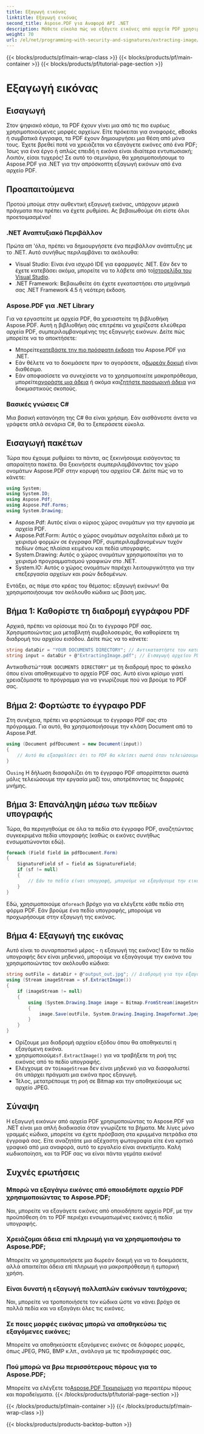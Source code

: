 ```yaml
---
title: Εξαγωγή εικόνας
linktitle: Εξαγωγή εικόνας
second_title: Aspose.PDF για Αναφορά API .NET
description: Μάθετε εύκολα πώς να εξάγετε εικόνες από αρχεία PDF χρησιμοποιώντας το Aspose.PDF για .NET. Ακολουθήστε τον βήμα προς βήμα οδηγό μας για απρόσκοπτη εξαγωγή εικόνων.
weight: 70
url: /el/net/programming-with-security-and-signatures/extracting-image/
---
```


{{< blocks/products/pf/main-wrap-class >}}
{{< blocks/products/pf/main-container >}}
{{< blocks/products/pf/tutorial-page-section >}}

# Εξαγωγή εικόνας

## Εισαγωγή

Στον ψηφιακό κόσμο, τα PDF έχουν γίνει μια από τις πιο ευρέως χρησιμοποιούμενες μορφές αρχείων. Είτε πρόκειται για αναφορές, eBooks ή συμβατικά έγγραφα, τα PDF έχουν δημιουργήσει μια θέση από μόνα τους. Έχετε βρεθεί ποτέ να χρειάζεται να εξαγάγετε εικόνες από ένα PDF; Ίσως για ένα έργο ή απλώς επειδή η εικόνα είναι ιδιαίτερα εντυπωσιακή; Λοιπόν, είσαι τυχερός! Σε αυτό το σεμινάριο, θα χρησιμοποιήσουμε το Aspose.PDF για .NET για την απρόσκοπτη εξαγωγή εικόνων από ένα αρχείο PDF.

## Προαπαιτούμενα

Προτού μπούμε στην αυθεντική εξαγωγή εικόνας, υπάρχουν μερικά πράγματα που πρέπει να έχετε ρυθμίσει. Ας βεβαιωθούμε ότι είστε όλοι προετοιμασμένοι!

### .NET Αναπτυξιακό Περιβάλλον

Πρώτα απ 'όλα, πρέπει να δημιουργήσετε ένα περιβάλλον ανάπτυξης με το .NET. Αυτό συνήθως περιλαμβάνει τα ακόλουθα:

-  Visual Studio: Είναι ένα ισχυρό IDE για εφαρμογές .NET. Εάν δεν το έχετε κατεβάσει ακόμα, μπορείτε να το λάβετε από το[Ιστοσελίδα του Visual Studio](https://visualstudio.microsoft.com/).
- .NET Framework: Βεβαιωθείτε ότι έχετε εγκαταστήσει στο μηχάνημά σας .NET Framework 4.5 ή νεότερη έκδοση.

### Aspose.PDF για .NET Library

Για να εργαστείτε με αρχεία PDF, θα χρειαστείτε τη βιβλιοθήκη Aspose.PDF. Αυτή η βιβλιοθήκη σάς επιτρέπει να χειρίζεστε ελεύθερα αρχεία PDF, συμπεριλαμβανομένης της εξαγωγής εικόνων. Δείτε πώς μπορείτε να το αποκτήσετε:

-  Μπορείτε[κατεβάστε την πιο πρόσφατη έκδοση](https://releases.aspose.com/pdf/net/) του Aspose.PDF για .NET.
-  Εάν θέλετε να το δοκιμάσετε πριν το αγοράσετε, α[δωρεάν δοκιμή](https://releases.aspose.com/) είναι διαθέσιμο.
-  Εάν αποφασίσετε να συνεχίσετε να το χρησιμοποιείτε μακροπρόθεσμα, μπορείτε[αγοράστε μια άδεια](https://purchase.aspose.com/buy) ή ακόμα και[ζητήστε προσωρινή άδεια](https://purchase.aspose.com/temporary-license/) για δοκιμαστικούς σκοπούς.

### Βασικές γνώσεις C#

Μια βασική κατανόηση της C# θα είναι χρήσιμη. Εάν αισθάνεστε άνετα να γράφετε απλά σενάρια C#, θα το ξεπεράσετε εύκολα.

## Εισαγωγή πακέτων

Τώρα που έχουμε ρυθμίσει τα πάντα, ας ξεκινήσουμε εισάγοντας τα απαραίτητα πακέτα. Θα ξεκινήσετε συμπεριλαμβάνοντας τον χώρο ονομάτων Aspose.PDF στην κορυφή του αρχείου C#. Δείτε πώς να το κάνετε:

```csharp
using System;
using System.IO;
using Aspose.Pdf;
using Aspose.Pdf.Forms;
using System.Drawing;
```

- Aspose.Pdf: Αυτός είναι ο κύριος χώρος ονομάτων για την εργασία με αρχεία PDF.
- Aspose.Pdf.Form: Αυτός ο χώρος ονομάτων ασχολείται ειδικά με το χειρισμό φορμών σε έγγραφα PDF, συμπεριλαμβανομένων τυχόν πεδίων όπως πλαίσια κειμένου και πεδία υπογραφής.
- System.Drawing: Αυτός ο χώρος ονομάτων χρησιμοποιείται για το χειρισμό προγραμματισμού γραφικών στο .NET.
- System.IO: Αυτός ο χώρος ονομάτων παρέχει λειτουργικότητα για την επεξεργασία αρχείων και ροών δεδομένων.

Εντάξει, ας πάμε στο κρέας του θέματος: εξαγωγή εικόνων! Θα χρησιμοποιήσουμε τον ακόλουθο κώδικα ως βάση μας.

## Βήμα 1: Καθορίστε τη διαδρομή εγγράφου PDF

Αρχικά, πρέπει να ορίσουμε πού ζει το έγγραφο PDF σας. Χρησιμοποιώντας μια μεταβλητή συμβολοσειράς, θα καθορίσετε τη διαδρομή του αρχείου εισόδου. Δείτε πώς να το κάνετε:

```csharp
string dataDir = "YOUR DOCUMENTS DIRECTORY"; // Αντικαταστήστε τον κατάλογο των εγγράφων σας
string input = dataDir + @"ExtractingImage.pdf"; // Εισαγωγή αρχείου PDF
```
 Αντικαθιστώ`"YOUR DOCUMENTS DIRECTORY"` με τη διαδρομή προς το φάκελο όπου είναι αποθηκευμένο το αρχείο PDF σας. Αυτό είναι κρίσιμο γιατί χρειαζόμαστε το πρόγραμμα για να γνωρίζουμε πού να βρούμε το PDF σας.

## Βήμα 2: Φορτώστε το έγγραφο PDF

Στη συνέχεια, πρέπει να φορτώσουμε το έγγραφο PDF σας στο πρόγραμμα. Για αυτό, θα χρησιμοποιήσουμε την κλάση Document από το Aspose.Pdf.

```csharp
using (Document pdfDocument = new Document(input))
{
    // Αυτό θα εξασφαλίσει ότι το PDF θα κλείσει σωστά όταν τελειώσουμε.
}
```
 Ο`using` Η δήλωση διασφαλίζει ότι το έγγραφο PDF απορρίπτεται σωστά μόλις τελειώσουμε την εργασία μαζί του, αποτρέποντας τις διαρροές μνήμης.

## Βήμα 3: Επανάληψη μέσω των πεδίων υπογραφής

Τώρα, θα περιηγηθούμε σε όλα τα πεδία στο έγγραφο PDF, αναζητώντας συγκεκριμένα πεδία υπογραφής (καθώς οι εικόνες συνήθως ενσωματώνονται εδώ).

```csharp
foreach (Field field in pdfDocument.Form)
{
    SignatureField sf = field as SignatureField;
    if (sf != null)
    {
        // Εάν το πεδίο είναι υπογραφή, μπορούμε να εξαγάγουμε την εικόνα του.
    }
}
```
 Εδώ, χρησιμοποιούμε α`foreach` βρόχο για να ελέγξετε κάθε πεδίο στη φόρμα PDF. Εάν βρούμε ένα πεδίο υπογραφής, μπορούμε να προχωρήσουμε στην εξαγωγή της εικόνας.

## Βήμα 4: Εξαγωγή της εικόνας

Αυτό είναι το συναρπαστικό μέρος - η εξαγωγή της εικόνας! Εάν το πεδίο υπογραφής δεν είναι μηδενικό, μπορούμε να εξαγάγουμε την εικόνα του χρησιμοποιώντας τον ακόλουθο κώδικα:

```csharp
string outFile = dataDir + @"output_out.jpg"; // Διαδρομή για την εξαγόμενη εικόνα
using (Stream imageStream = sf.ExtractImage())
{
    if (imageStream != null)
    {
        using (System.Drawing.Image image = Bitmap.FromStream(imageStream))
        {
            image.Save(outFile, System.Drawing.Imaging.ImageFormat.Jpeg);
        }
    }
}
```

- Ορίζουμε μια διαδρομή αρχείου εξόδου όπου θα αποθηκευτεί η εξαγόμενη εικόνα.
-  χρησιμοποιούμε`sf.ExtractImage()` για να τραβήξετε τη ροή της εικόνας από το πεδίο υπογραφής.
-  Ελέγχουμε αν το`imageStream` δεν είναι μηδενικό για να διασφαλιστεί ότι υπάρχει πράγματι μια εικόνα προς εξαγωγή.
- Τέλος, μετατρέπουμε τη ροή σε Bitmap και την αποθηκεύουμε ως αρχείο JPEG.

## Σύναψη

Η εξαγωγή εικόνων από αρχεία PDF χρησιμοποιώντας το Aspose.PDF για .NET είναι μια απλή διαδικασία όταν γνωρίζετε τα βήματα. Με λίγες μόνο γραμμές κώδικα, μπορείτε να έχετε πρόσβαση στα κρυμμένα πετράδια στα έγγραφά σας. Είτε αναζητάτε μια αξέχαστη φωτογραφία είτε ένα κριτικό γραφικό από μια αναφορά, αυτό το εργαλείο είναι ανεκτίμητο. Καλή κωδικοποίηση, και τα PDF σας να είναι πάντα γεμάτα εικόνα!

## Συχνές ερωτήσεις

### Μπορώ να εξαγάγω εικόνες από οποιοδήποτε αρχείο PDF χρησιμοποιώντας το Aspose.PDF;  
Ναι, μπορείτε να εξαγάγετε εικόνες από οποιοδήποτε αρχείο PDF, με την προϋπόθεση ότι το PDF περιέχει ενσωματωμένες εικόνες ή πεδία υπογραφής.

### Χρειάζομαι άδεια επί πληρωμή για να χρησιμοποιήσω το Aspose.PDF;  
Μπορείτε να χρησιμοποιήσετε μια δωρεάν δοκιμή για να το δοκιμάσετε, αλλά απαιτείται άδεια επί πληρωμή για μακροπρόθεσμη ή εμπορική χρήση.

### Είναι δυνατή η εξαγωγή πολλαπλών εικόνων ταυτόχρονα;  
Ναι, μπορείτε να τροποποιήσετε τον κώδικα ώστε να κάνει βρόχο σε πολλά πεδία και να εξαγάγει όλες τις εικόνες.

### Σε ποιες μορφές εικόνας μπορώ να αποθηκεύσω τις εξαγόμενες εικόνες;  
Μπορείτε να αποθηκεύσετε εξαγόμενες εικόνες σε διάφορες μορφές, όπως JPEG, PNG, BMP κ.λπ., ανάλογα με τις προδιαγραφές σας.

### Πού μπορώ να βρω περισσότερους πόρους για το Aspose.PDF;  
 Μπορείτε να ελέγξετε το[Aspose.PDF Τεκμηρίωση](https://reference.aspose.com/pdf/net/) για περαιτέρω πόρους και παραδείγματα.
{{< /blocks/products/pf/tutorial-page-section >}}

{{< /blocks/products/pf/main-container >}}
{{< /blocks/products/pf/main-wrap-class >}}

{{< blocks/products/products-backtop-button >}}
